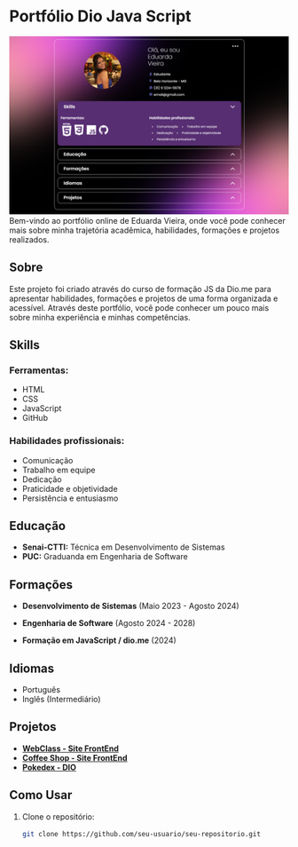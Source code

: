 # Portfólio Dio Java Script

<img src="./data/img/portifolio-desktop.png" alt="Imagem do sistema">
Bem-vindo ao portfólio online de Eduarda Vieira, onde você pode conhecer mais sobre minha trajetória acadêmica, habilidades, formações e projetos realizados.

## Sobre

Este projeto foi criado através do curso de formação JS da Dio.me para apresentar habilidades, formações e projetos de uma forma organizada e acessível.
Através deste portfólio, você pode conhecer um pouco mais sobre minha experiência e minhas competências.

## Skills

### Ferramentas:

- HTML
- CSS
- JavaScript
- GitHub

### Habilidades profissionais:

- Comunicação
- Trabalho em equipe
- Dedicação
- Praticidade e objetividade
- Persistência e entusiasmo

## Educação

- **Senai-CTTI:** Técnica em Desenvolvimento de Sistemas
- **PUC:** Graduanda em Engenharia de Software

## Formações

- **Desenvolvimento de Sistemas** (Maio 2023 - Agosto 2024)
 
- **Engenharia de Software** (Agosto 2024 - 2028)
  

- **Formação em JavaScript / dio.me** (2024)
  

## Idiomas

- Português
- Inglês (Intermediário)

## Projetos

- **[WebClass - Site FrontEnd](https://eduardavieira-dev.github.io/site/)**
- **[Coffee Shop - Site FrontEnd](https://eduardavieira-dev.github.io/Landing-page-coffee-shop/)**
- **[Pokedex - DIO](https://eduardavieira-dev.github.io/Pokedex/)**

## Como Usar

1. Clone o repositório:
   ```bash
   git clone https://github.com/seu-usuario/seu-repositorio.git
